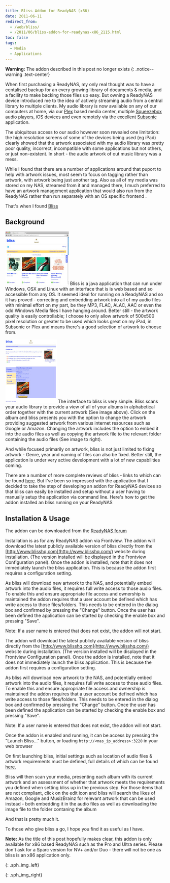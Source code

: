 ```yaml
---
title: Bliss Addon for ReadyNAS (x86)
date: 2011-06-11
redirect_from:
  - /web/bliss/
  - /2011/06/bliss-addon-for-readynas-x86_2115.html
toc: false
tags:
  - Media
  - Applications
---
```


**Warning:** The addon described in this post no longer exists
{: .notice--warning .text-center}

When first purchasing a ReadyNAS, my only real thought was to have a centalised backup for an every growing library of documents & media, and a facility to make backing those files up easy. But owning a ReadyNAS device introduced me to the idea of actively streaming audio from a central library to multiple clients. My audio library is now available on any of our computers at home, via our [Plex][] based media center, multiple [Squeezebox][] audio players, iOS devices and even remotely via the excellent [Subsonic][] application.

The ubiquitous access to our audio however soon revealed one limitation: the high resolution screens of some of the devices being used (eg iPad) clearly showed that the artwork associated with my audio library was pretty poor quality, incorrect, incompatible with some applications but not others, or just non-existent. In short - the audio artwork of out music library was a mess.

While I found that there are a number of applications around that puport to help with artwork issues, most seem to focus on tagging rather than artwork, with artwork being just another tag. Also as all of my media was stored on my NAS, streamed from it and managed there, I much preferred to have an artwork management application that would also run from the ReadyNAS rather than run separately with an OS specific frontend .

That's when I found [Bliss][]

## Background

[![Bliss Screenshot 1][]][Bliss Screenshot 1 Image]
Bliss is a java application that can run under Windows, OSX and Linux with an interface that is is web based and so accessible from any OS. It seemed ideal for running on a ReadyNAS and so it has proved - correcting and embedding artwork into all of my audio files with minimal effort on my part, be they MP3, FLAC, ALAC, AAC or even the odd Windows Media files I have hanging around. Better still - the artwork quality is easily controllable; I choose to only allow artwork of 500x500 pixel resolution or greater to be used which looks great on my iPad, in Subsonic or Plex and means there's a good selection of artwork to choose from.

[![Bliss Screenshot 2][]][Bliss Screenshot 2 Image]
The interface to bliss is very simple. Bliss scans your audio library to provide a view of all of your albums in alphabetical order together with the current artwork (See image above). Click on the album and bliss presents you with the option to change the artwork providing suggested artwork from various internet resources such as Google or Amazon. Changing the artwork includes the option to embed it into the audio files as well as copying the artwork file to the relevant folder containing the audio files (See image to right).

And while focused primarily on artwork, bliss is not just limited to fixing artwork - Genre, year and naming of files can also be fixed. Better still, the application is under very active development with a lot of new capabilities coming.

There are a number of more complete reviews of bliss - links to which can be found [here](http://www.blisshq.com/testimonials.html). But I've been so impressed with the application that I decided to take the step of developing an addon for ReadyNAS devices so that bliss can easily be installed and setup without a user having to manually setup the application via command line. Here's how to get the addon installed an bliss running on your ReadyNAS

## Installation & Usage

The addon can be downloaded from the [ReadyNAS forum](https://www.readynas.com/forum/viewtopic.php?f=48&t=53986)

<!-- or from here: [`http://sphardy.com/web/bliss/bliss_addon_latest`](/web/bliss/bliss_addon_latest) -->

Installation is as for any ReadyNAS addon via Frontview. The addon will download the latest publicly available version of bliss directly from the [http://www.blisshq.com](http://www.blisshq.com/) website during installation. (The version installed will be displayed in the Frontview Configuration panel). Once the addon is installed, note that it does not immediately launch the bliss application. This is because the addon first requires a configuration setting.

As bliss will download new artwork to the NAS, and potentially embed artwork into the audio files, it requires full write access to those audio files. To enable this and ensure appropriate file access and ownership is maintained the addon requires that a user account be defined which has write access to those files/folders. This needs to be entered in the dialog box and confirmed by pressing the "Change" button. Once the user has been defined the application can be started by checking the enable box and pressing "Save".

Note: If a user name is entered that does not exist, the addon will not start.

<!-- Commented out as images are lost

[caption id="attachment_716" align="alignnone" width="150" caption="Upload in Frontview"][![](https://sphardy.com/web/readynas/files/2011/06/Screen-shot-2011-06-02-at-3.10.19-PM-300x202.jpg)](http://sphardy.com/web/readynas/files/2011/06/Screen-shot-2011-06-02-at-3.10.19-PM.jpg)[/caption]
»

[caption id="attachment_717" align="alignnone" width="150" caption="Confirm the Installation"][![](https://sphardy.com/web/readynas/files/2011/06/Screen-shot-2011-06-02-at-3.11.00-PM-300x201.jpg)](http://sphardy.com/web/readynas/files/2011/06/Screen-shot-2011-06-02-at-3.11.00-PM.jpg)[/caption]
»

[caption id="attachment_768" align="alignnone" width="150" caption="Bliss Fully Installed"][![](http://sphardy.com/web/readynas/files/2011/06/Screen-shot-2011-06-11-at-3.08.14-PM-300x201.jpg)](http://www.blogger.com/web/readynas/files/2011/06/Screen-shot-2011-06-11-at-3.08.14-PM.jpg)[/caption]

[![](https://sphardy.com/web/readynas/files/2011/06/Screen-shot-2011-06-11-at-10.57.18-AM-300x156.jpg)](http://sphardy.com/web/readynas/files/2011/06/Screen-shot-2011-06-11-at-10.57.18-AM.jpg)
-->

The addon will download the latest publicly available version of bliss directly from the [http://www.blisshq.com](http://www.blisshq.com/) website during installation. (The version installed will be displayed in the Frontview Configuration panel). Once the addon is installed, note that it does not immediately launch the bliss application. This is because the addon first requires a configuration setting.

As bliss will download new artwork to the NAS, and potentially embed artwork into the audio files, it requires full write access to those audio files. To enable this and ensure appropriate file access and ownership is maintained the addon requires that a user account be defined which has write access to those files/folders. This needs to be entered in the dialog box and confirmed by pressing the "Change" button. Once the user has been defined the application can be started by checking the enable box and pressing "Save".

Note: If a user name is entered that does not exist, the addon will not start.

<!--
[caption id="attachment_723" align="alignleft" width="266" caption="Launch Bliss"][![](https://sphardy.com/web/readynas/files/2011/06/Screen-shot-2011-06-02-at-3.16.05-PM-266x300.jpg)](http://sphardy.com/web/readynas/files/2011/06/Screen-shot-2011-06-02-at-3.16.05-PM.jpg)[/caption]
-->

Once the addon is enabled and running, it can be access by pressing the "Launch Bliss..." button, or loading `http://<nas_ip_address>:3220` in your web browser

On first launching bliss, initial settings such as location of audio files & artwork requirements must be defined, full details of which can be found [here.](http://www.blisshq.com/support/tutorials/first-steps.html)

Bliss will then scan your media, presenting each album with its current artwork and an assessment of whether that artwork meets the requirements you defined when setting bliss up in the previous step. For those items that are not compliant, click on the edit icon and bliss will search the likes of Amazon, Google and MusizBrainz for relevant artwork that can be used instead - both embedding it in the audio files as well as downloading the image file to the folder contaning the album

And that is pretty much it.

To those who give bliss a go, I hope you find it as useful as I have.

**Note:** As the title of this post hopefully makes clear, this addon is only available for x86 based ReadyNAS such as the Pro and Ultra series. Please don't ask for a Sparc version for NV+ and/or Duo - there will not be one as bliss is an x86 application only.

[Plex]:       http://www.plexapp.com/
[Squeezebox]: http://www.mysqueezebox.com/
[Subsonic]:   http://www.subsonic.org/
[Bliss]:      http://blisshq.com/

[Bliss Screenshot 1]: /assets/images/readynas/Screen-shot-2011-06-11-at-2.55.06-PM_tn.jpg
{: .sph_img_left}

[Bliss Screenshot 1 Image]: /assets/images/readynas/Screen-shot-2011-06-11-at-2.55.06-PM.jpg

[Bliss Screenshot 2]: /assets/images/readynas/Screen-shot-2011-06-02-at-5.40.00-PM_tn.jpg
{: .sph_img_right}

[Bliss Screenshot 2 Image]: /assets/images/readynas/Screen-shot-2011-06-02-at-5.40.00-PM.jpg
